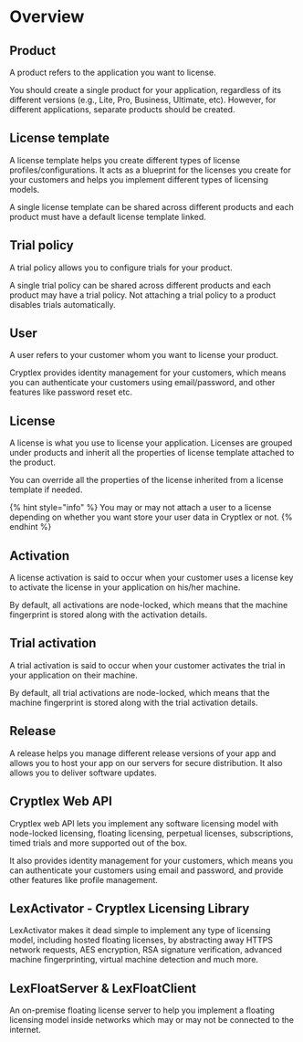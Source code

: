 # Overview

## Product

A product refers to the application you want to license.

You should create a single product for your application, regardless of its different versions (e.g., Lite, Pro, Business, Ultimate, etc). However, for different applications, separate products should be created.

## License template

A license template helps you create different types of license profiles/configurations. It acts as a blueprint for the licenses you create for your customers and helps you implement different types of licensing models.

A single license template can be shared across different products and each product must have a default license template linked.

## Trial policy

A trial policy allows you to configure trials for your product.

A single trial policy can be shared across different products and each product may have a trial policy. Not attaching a trial policy to a product disables trials automatically.

## User

A user refers to your customer whom you want to license your product.&#x20;

Cryptlex provides identity management for your customers, which means you can authenticate your customers using email/password, and other features like password reset etc.

## License

A license is what you use to license your application. Licenses are grouped under products and inherit all the properties of license template attached to the product.

You can override all the properties of the license inherited from a license template if needed.

{% hint style="info" %}
You may or may not attach a user to a license depending on whether you want store your user data in Cryptlex or not.
{% endhint %}

## Activation

A license activation is said to occur when your customer uses a license key to activate the license in your application on his/her machine.

By default, all activations are node-locked, which means that the machine fingerprint is stored along with the activation details.

## Trial activation

A trial activation is said to occur when your customer activates the trial in your application on their machine.

By default, all trial activations are node-locked, which means that the machine fingerprint is stored along with the trial activation details.

## Release

A release helps you manage different release versions of your app and allows you to host your app on our servers for secure distribution. It also allows you to deliver software updates.

## Cryptlex Web API

Cryptlex web API lets you implement any software licensing model with node-locked licensing, floating licensing, perpetual licenses, subscriptions, timed trials and more supported out of the box.&#x20;

It also provides identity management for your customers, which means you can authenticate your customers using email and password, and provide other features like profile management.

## LexActivator - Cryptlex Licensing Library

LexActivator makes it dead simple to implement any type of licensing model, including hosted floating licenses, by abstracting away HTTPS network requests, AES encryption, RSA signature verification, advanced machine fingerprinting, virtual machine detection and much more.

## LexFloatServer & LexFloatClient

An on-premise floating license server to help you implement a floating licensing model inside networks which may or may not be connected to the internet.
